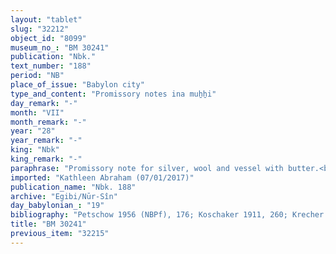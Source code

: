 ```yaml
---
layout: "tablet"
slug: "32212"
object_id: "8099"
museum_no_: "BM 30241"
publication: "Nbk."
text_number: "188"
period: "NB"
place_of_issue: "Babylon city"
type_and_content: "Promissory notes ina muẖẖi"
day_remark: "-"
month: "VII"
month_remark: "-"
year: "28"
year_remark: "-"
king: "Nbk"
king_remark: "-"
paraphrase: "Promissory note for silver, wool and vessel with butter.<br /> <strong>B</strong> owes 2 minas of silver, 1 talent of wool and a 0;0.3 kor-container of butter to <strong>A<sub>1</sub></strong>, who decided to transfer his claim and the pertinent promissory notes to <strong>A<sub>2</sub></strong>. The new creditor should collect the silver from <strong>B</strong> and then settle the barley debt that <strong>A<sub>1</sub></strong> still owes to him. He shall give any exceeding silver (<em>utru</em>) to <strong>A<sub>1</sub></strong> without delay. <strong>A<sub>1</sub></strong> undertakes to pay off his debt to <strong>A<sub>2</sub></strong> should the latter fail to collect the silver. Witnesses.<br /> <br /> <strong>A<sub>1</sub></strong> = Nab&ucirc;-ahhē-iddin/&Scaron;ulāya//Egibi; <strong>A<sub>2</sub></strong> = Rēmūtu/ Nab&ucirc;-&scaron;umu-i&scaron;kun/; <strong>B</strong> = Nab&ucirc;-ēṭir/ Amurru-nāṣir"
imported: "Kathleen Abraham (07/01/2017)"
publication_name: "Nbk. 188"
archive: "Egibi/Nūr-Sîn"
day_babylonian_: "19"
bibliography: "Petschow 1956 (NBPf), 176; Koschaker 1911, 260; Krecher 1970, 129f."
title: "BM 30241"
previous_item: "32215"
---
```

